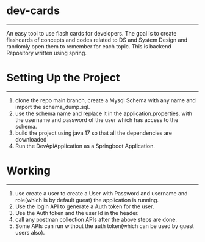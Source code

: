 # dev-cards
-------------
An easy tool to use flash cards for developers. The goal is to create flashcards of concepts and codes related to DS and System Design and randomly open them to remember for each topic. 
This is backend Repository written using spring.

# Setting Up the Project
--------------

1. clone the repo main branch, create a Mysql Schema with any name and import the schema_dump.sql.
2. use the schema name and replace it in the application.properties, with the username and password of the user which has access to the schema. 
3. build the project using java 17 so that all the dependencies are downloaded
4. Run the DevApiApplication as a Springboot Application.

# Working 
---------------
1. use create a user to create a User with Password and username and role(which is by default gueat) the application is running.
2. Use the login API to generate a Auth token for the user.
3. Use the Auth token and the user Id in the header.
4. call any postman collection APIs after the above steps are done.
5. Some APIs can run without the auth token(which can be used by guest users also).   
